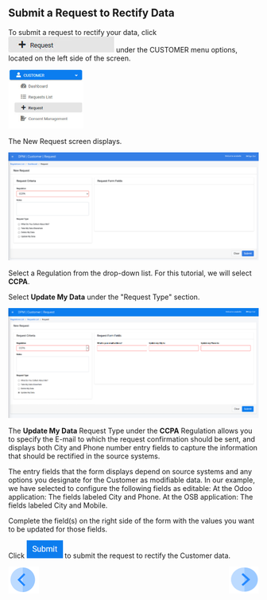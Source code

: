 ## Submit a Request to Rectify Data

To submit a request to rectify your data, click ![image](../images/Customer_Request.jpg) under the CUSTOMER menu options, located on the left side of the screen. 

<img src="../images/Customer_Request_LeftPanel.png" width="30%" height="30%">

The New Request screen displays.

![image](../images/Customer_Request_Landing.png)

Select a Regulation from the drop-down list. For this tutorial, we will select **CCPA**.

Select **Update My Data** under the "Request Type" section.

![image](../images/04_rectify_update_my_data_request.png)

The **Update My Data** Request Type under the **CCPA** Regulation allows you to specify the E-mail to which the request confirmation should be sent, and displays both City and Phone number entry fields to capture the information that should be rectified in the source systems. 

The entry fields that the form displays depend on source systems and any options you designate for the Customer as modifiable data. In our example, we have selected to configure the following fields as editable:
At the Odoo application: The fields labeled City and Phone.
At the OSB application: The fields labeled City and Mobile.

Complete the field(s) on the right side of the form with the values you want to be updated for those fields.  

Click ![image](../images/06_ICON_Submit.png) to submit the request to rectify the Customer data.



[![Previous](../images/Previous.png)]( 03_03_Rectify_Login.md)[<img align="right" width="60" height="54" src="../images/Next.png">](03_05_Rectify_Ensure_Marked_Complete.md)
